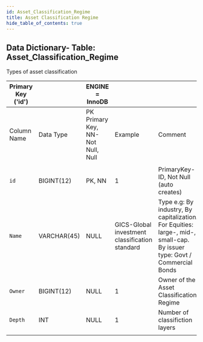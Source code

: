 ```yaml
---
id: Asset_Classification_Regime
title: Asset Classification Regime
hide_table_of_contents: true
---
```


## Data Dictionary- Table: Asset_Classification_Regime

Types of asset classification 
  
 
| Primary Key ('id')||ENGINE = InnoDB|||
|---|---|---|---|---|
|Column Name| Data Type|PK Primary Key, NN-Not Null, Null|Example|Comment|
||
|`id` |BIGINT(12)|PK, NN|1|PrimaryKey-ID, Not Null (auto creates)|
|`Name`| VARCHAR(45)| NULL|GICS-Global investment classification standard|Type e.g: By industry, By capitalization. For Equities: large-, mid-, small-cap. By issuer type: Govt / Commercial Bonds|
|`Owner`| BIGINT(12)| NULL|1|Owner of the Asset Classification Regime |
|`Depth`|INT| NULL|1|Number of classifiction layers|
||
